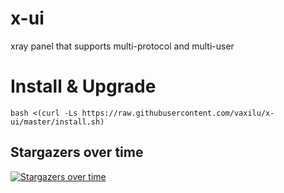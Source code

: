 # x-ui

xray panel that supports multi-protocol and multi-user

# Install & Upgrade

```
bash <(curl -Ls https://raw.githubusercontent.com/vaxilu/x-ui/master/install.sh)
```

## Stargazers over time

[![Stargazers over time](https://starchart.cc/vaxilu/x-ui.svg)](https://starchart.cc/vaxilu/x-ui)
